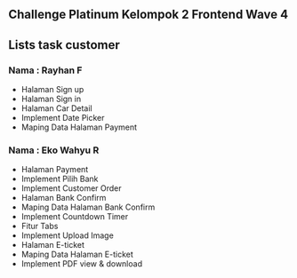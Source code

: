 ## Challenge Platinum Kelompok 2 Frontend Wave 4
## Lists task customer

### Nama : Rayhan F

* Halaman Sign up
* Halaman Sign in
* Halaman Car Detail
* Implement Date Picker
* Maping Data Halaman Payment

### Nama : Eko Wahyu R

* Halaman Payment
* Implement Pilih Bank
* Implement Customer Order
* Halaman Bank Confirm
* Maping Data Halaman Bank Confirm
* Implement Countdown Timer
* Fitur Tabs
* Implement Upload Image
* Halaman E-ticket
* Maping Data Halaman E-ticket
* Implement PDF view & download